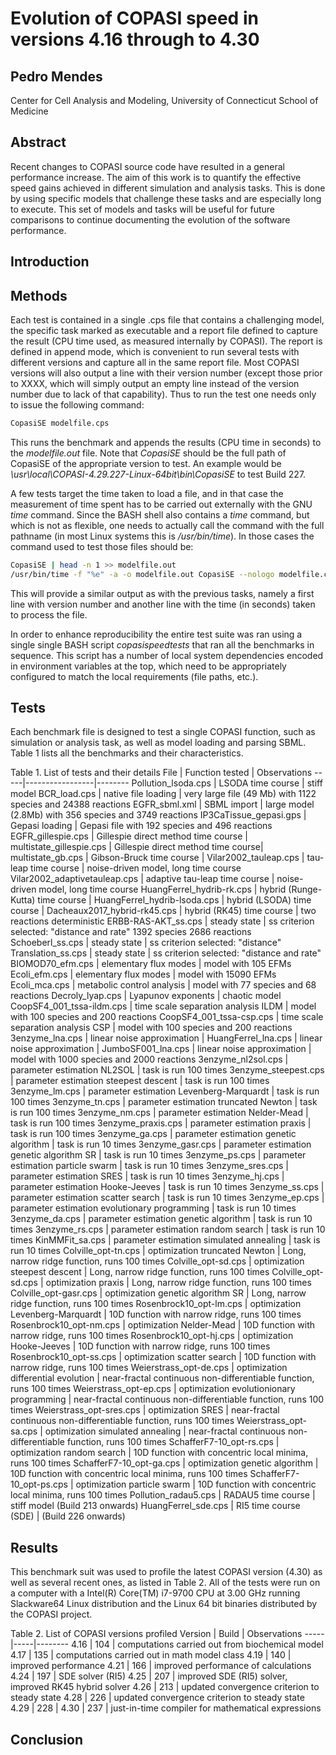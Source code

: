 # Evolution of COPASI speed in versions 4.16 through to 4.30
## Pedro Mendes
Center for Cell Analysis and Modeling, University of Connecticut School of 
Medicine

## Abstract
Recent changes to COPASI source code have resulted in a general performance 
increase. The aim of this work is to quantify the effective speed gains 
achieved in different simulation and analysis tasks. This is done by using 
specific models that challenge these tasks and are especially long to execute. 
This set of models and tasks will be useful for future comparisons to continue 
documenting the evolution of the software performance.

## Introduction

## Methods
Each test is contained in a single .cps file that contains a challenging model, 
the specific task marked as executable and a report file defined to capture the 
result (CPU time used, as measured internally by COPASI). The report is defined 
in append mode, which is convenient to run several tests with different versions 
and capture all in the same report file. Most COPASI versions will also output a 
line with their version number (except those prior to XXXX, which will simply 
output an empty line instead of the version number due to lack of that 
capability). Thus to run the test one needs only to issue the following command:
```bash
CopasiSE modelfile.cps
```
This runs the benchmark and appends the results (CPU time in seconds) to the 
*modelfile.out* file.  Note that *CopasiSE* should be the full path of CopasiSE 
of the appropriate  version to test. An example would be 
*\usr\local\COPASI-4.29.227-Linux-64bit\bin\CopasiSE* to test Build 227.

A few tests target the time taken to load a file, and in that case the 
measurement of time spent has to be carried out externally with the GNU  *time* 
command. Since the BASH shell also contains a *time* command, but which is not 
as flexible, one needs to actually call the command with the full pathname (in 
most Linux systems this is */usr/bin/time*). In those cases the command used to 
test those files should be:
```bash
CopasiSE | head -n 1 >> modelfile.out
/usr/bin/time -f "%e" -a -o modelfile.out CopasiSE --nologo modelfile.cps
```
This will provide a similar output as with the previous tasks, namely a first 
line with version number and another line with the time (in seconds) taken to 
process the file.

In order to enhance reproducibility the entire test suite was ran using a single
single BASH script *copasispeedtests* that ran all the benchmarks in sequence. 
This  script has a number of local system dependencies encoded in environment 
variables at the top, which need to be appropriately configured to match the 
local requirements (file paths, etc.). 

## Tests

Each benchmark file is designed to test a single COPASI function, such as 
simulation or analysis task, as well as model loading and parsing SBML. Table 1
lists all the benchmarks and their characteristics.

Table 1. List of tests and their details
File | Function tested | Observations
-----|-----------------|--------
Pollution_lsoda.cps | LSODA time course | stiff model
BCR_load.cps | native file loading | very large file (49 Mb) with 1122 species and 24388 reactions 
EGFR_sbml.xml | SBML import | large model (2.8Mb) with 356 species and 3749 reactions 
IP3CaTissue_gepasi.gps | Gepasi loading | Gepasi file with 192 species and 496 reactions
EGFR_gillespie.cps | Gillespie direct method time course | 
multistate_gillespie.cps | Gillespie direct method  time course| 
multistate_gb.cps | Gibson-Bruck time course | 
Vilar2002_tauleap.cps | tau-leap time course | noise-driven model, long time course
Vilar2002_adaptivetauleap.cps | adaptive tau-leap time course | noise-driven model, long time course
HuangFerrel_hydrib-rk.cps | hybrid (Runge-Kutta) time course | 
HuangFerrel_hydrib-lsoda.cps | hybrid (LSODA) time course | 
Dacheaux2017_hybrid-rk45.cps | hybrid (RK45) time course | two reactions deterministic
ERBB-RAS-AKT_ss.cps | steady state | ss criterion selected: "distance and rate" 1392 species 2686 reactions
Schoeberl_ss.cps | steady state | ss criterion selected: "distance"
Translation_ss.cps | steady state | ss criterion selected: "distance and rate"
BIOMOD70_efm.cps | elementary flux modes | model with 105 EFMs
Ecoli_efm.cps | elementary flux modes | model with 15090 EFMs
Ecoli_mca.cps | metabolic control analysis | model with 77 species and 68 reactions
Decroly_lyap.cps | Lyapunov exponents | chaotic model
CoopSF4_001_tssa-ildm.cps | time scale separation analysis ILDM | model with 100 species and 200 reactions
CoopSF4_001_tssa-csp.cps | time scale separation analysis CSP | model with 100 species and 200 reactions
3enzyme_lna.cps | linear noise approximation | 
HuangFerrel_lna.cps | linear noise approximation | 
JumboSF001_lna.cps | linear noise approximation | model with 1000 species and 2000 reactions
3enzyme_nl2sol.cps | parameter estimation NL2SOL | task is run 100 times
3enzyme_steepest.cps | parameter estimation steepest descent | task is run 100 times
3enzyme_lm.cps | parameter estimation Levenberg-Marquardt | task is run 100 times
3enzyme_tn.cps | parameter estimation truncated Newton | task is run 100 times
3enzyme_nm.cps | parameter estimation Nelder-Mead | task is run 100 times
3enzyme_praxis.cps | parameter estimation praxis | task is run 100 times
3enzyme_ga.cps | parameter estimation genetic algorithm | task is run 10 times
3enzyme_gasr.cps | parameter estimation genetic algorithm SR | task is run 10 times
3enzyme_ps.cps | parameter estimation particle swarm | task is run 10 times
3enzyme_sres.cps | parameter estimation SRES | task is run 10 times
3enzyme_hj.cps | parameter estimation Hooke-Jeeves | task is run 10 times
3enzyme_ss.cps | parameter estimation scatter search | task is run 10 times
3enzyme_ep.cps | parameter estimation evolutionary programming | task is run 10 times
3enzyme_da.cps | parameter estimation genetic algorithm | task is run 10 times
3enzyme_rs.cps | parameter estimation random search | task is run 10 times
KinMMFit_sa.cps | parameter estimation simulated annealing | task is run 10 times
Colville_opt-tn.cps | optimization truncated Newton | Long, narrow ridge function, runs 100 times
Colville_opt-sd.cps | optimization steepest descent | Long, narrow ridge function, runs 100 times
Colville_opt-sd.cps | optimization praxis | Long, narrow ridge function, runs 100 times
Colville_opt-gasr.cps | optimization genetic algorithm SR | Long, narrow ridge function, runs 100 times
Rosenbrock10_opt-lm.cps | optimization Levenberg-Marquardt | 10D function with narrow ridge, runs 100 times
Rosenbrock10_opt-nm.cps | optimization Nelder-Mead | 10D function with narrow ridge, runs 100 times
Rosenbrock10_opt-hj.cps | optimization Hooke-Jeeves | 10D function with narrow ridge, runs 100 times
Rosenbrock10_opt-ss.cps | optimization scatter search | 10D function with narrow ridge, runs 100 times
Weierstrass_opt-de.cps | optimization differential evolution | near-fractal continuous non-differentiable function, runs 100 times
Weierstrass_opt-ep.cps | optimization evolutionionary programming | near-fractal continuous non-differentiable function, runs 100 times
Weierstrass_opt-sres.cps | optimization SRES | near-fractal continuous non-differentiable function, runs 100 times
Weierstrass_opt-sa.cps | optimization simulated annealing | near-fractal continuous non-differentiable function, runs 100 times
SchafferF7-10_opt-rs.cps | optimization random search | 10D function with concentric local minima, runs 100 times
SchafferF7-10_opt-ga.cps | optimization genetic algorithm | 10D function with concentric local minima, runs 100 times
SchafferF7-10_opt-ps.cps | optimization particle swarm | 10D function with concentric local minima, runs 100 times
Pollution_radau5.cps | RADAU5 time course | stiff model (Build 213 onwards)
HuangFerrel_sde.cps | RI5 time course (SDE) | (Build 226 onwards)

## Results
This benchmark suit was used to profile the latest COPASI version (4.30) as 
well as several recent ones, as listed in Table 2. All of the tests were run on
a computer with a Intel(R) Core(TM) i7-9700 CPU at 3.00 GHz running Slackware64 
Linux distribution and the Linux 64 bit binaries distributed by the COPASI 
project.

Table 2. List of COPASI versions profiled 
Version | Build | Observations
-----|-----|--------
4.16 | 104 | computations carried out from biochemical model
4.17 | 135 | computations carried out in math model class
4.19 | 140 | improved performance
4.21 | 166 | improved performance of calculations
4.24 | 197 | SDE solver (RI5)
4.25 | 207 | improved SDE (RI5) solver, improved RK45 hybrid solver
4.26 | 213 | updated convergence criterion to steady state
4.28 | 226 | updated convergence criterion to steady state 
4.29 | 228 | 
4.30 | 237 | just-in-time compiler for mathematical expressions
  
## Conclusion

 
